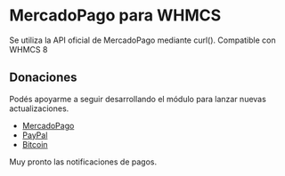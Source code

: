 # MercadoPago para WHMCS

Se utiliza la API oficial de MercadoPago mediante curl().
Compatible con WHMCS 8

## Donaciones
Podés apoyarme a seguir desarrollando el módulo para lanzar nuevas actualizaciones.
- [MercadoPago](https://www.mercadopago.com.ar/subscriptions/checkout?preapproval_plan_id=2c93808479cfe0100179dcd305820bf0)
- [PayPal](https://paypal.me/4evergaming)
- [Bitcoin](https://www.blockchain.com/btc/address/1BxrkKPuLTkYUAeMrxzLEKvr5MGFu3NLpU)

Muy pronto las notificaciones de pagos.
